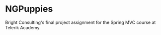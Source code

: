 # NGPuppies
Bright Consulting's final project assignment for the Spring MVC course at Telerik Academy.
